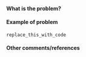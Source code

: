 <!-- The title above should be a short description of the issue. -->

#### What is the problem?

#### Example of problem

```
replace_this_with_code
```

#### Other comments/references

